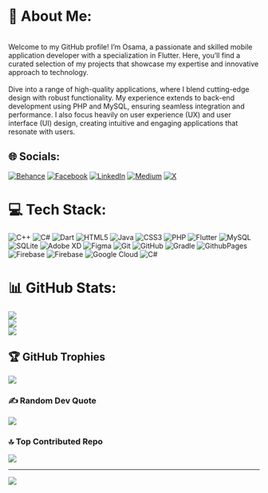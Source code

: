 # 💫 About Me:
<br>Welcome to my GitHub profile! I’m Osama, a passionate and skilled mobile application developer with a specialization in Flutter. Here, you’ll find a curated selection of my projects that showcase my expertise and innovative approach to technology.<br><br>Dive into a range of high-quality applications, where I blend cutting-edge design with robust functionality. My experience extends to back-end development using PHP and MySQL, ensuring seamless integration and performance. I also focus heavily on user experience (UX) and user interface (UI) design, creating intuitive and engaging applications that resonate with users.


## 🌐 Socials:
[![Behance](https://img.shields.io/badge/Behance-1769ff?logo=behance&logoColor=white)](https://behance.net/osamaqahtan) [![Facebook](https://img.shields.io/badge/Facebook-%231877F2.svg?logo=Facebook&logoColor=white)](https://facebook.com/100013645830392) [![LinkedIn](https://img.shields.io/badge/LinkedIn-%230077B5.svg?logo=linkedin&logoColor=white)](https://linkedin.com/in/osama-al-dahmasi-228814192) [![Medium](https://img.shields.io/badge/Medium-12100E?logo=medium&logoColor=white)](https://medium.com/@@osamaqahtann) [![X](https://img.shields.io/badge/X-black.svg?logo=X&logoColor=white)](https://x.com/ProProgramer) 

# 💻 Tech Stack:
![C++](https://img.shields.io/badge/c++-%2300599C.svg?style=for-the-badge&logo=c%2B%2B&logoColor=white) ![C#](https://img.shields.io/badge/c%23-%23239120.svg?style=for-the-badge&logo=csharp&logoColor=white) ![Dart](https://img.shields.io/badge/dart-%230175C2.svg?style=for-the-badge&logo=dart&logoColor=white) ![HTML5](https://img.shields.io/badge/html5-%23E34F26.svg?style=for-the-badge&logo=html5&logoColor=white) ![Java](https://img.shields.io/badge/java-%23ED8B00.svg?style=for-the-badge&logo=openjdk&logoColor=white) ![CSS3](https://img.shields.io/badge/css3-%231572B6.svg?style=for-the-badge&logo=css3&logoColor=white) ![PHP](https://img.shields.io/badge/php-%23777BB4.svg?style=for-the-badge&logo=php&logoColor=white) ![Flutter](https://img.shields.io/badge/Flutter-%2302569B.svg?style=for-the-badge&logo=Flutter&logoColor=white) ![MySQL](https://img.shields.io/badge/mysql-4479A1.svg?style=for-the-badge&logo=mysql&logoColor=white) ![SQLite](https://img.shields.io/badge/sqlite-%2307405e.svg?style=for-the-badge&logo=sqlite&logoColor=white) ![Adobe XD](https://img.shields.io/badge/Adobe%20XD-470137?style=for-the-badge&logo=Adobe%20XD&logoColor=#FF61F6) ![Figma](https://img.shields.io/badge/figma-%23F24E1E.svg?style=for-the-badge&logo=figma&logoColor=white) ![Git](https://img.shields.io/badge/git-%23F05033.svg?style=for-the-badge&logo=git&logoColor=white) ![GitHub](https://img.shields.io/badge/github-%23121011.svg?style=for-the-badge&logo=github&logoColor=white) ![Gradle](https://img.shields.io/badge/Gradle-02303A.svg?style=for-the-badge&logo=Gradle&logoColor=white) ![GithubPages](https://img.shields.io/badge/github%20pages-121013?style=for-the-badge&logo=github&logoColor=white) ![Firebase](https://img.shields.io/badge/firebase-%23039BE5.svg?style=for-the-badge&logo=firebase) ![Firebase](https://img.shields.io/badge/firebase-a08021?style=for-the-badge&logo=firebase&logoColor=ffcd34) ![Google Cloud](https://img.shields.io/badge/GoogleCloud-%234285F4.svg?style=for-the-badge&logo=google-cloud&logoColor=white) ![C#](https://img.shields.io/badge/c%23-%23239120.svg?style=for-the-badge&logo=csharp&logoColor=white)
# 📊 GitHub Stats:
![](https://github-readme-stats.vercel.app/api?username=OSAMAALDAHMASI&theme=transparent&hide_border=true&include_all_commits=true&count_private=true)<br/>
![](https://github-readme-streak-stats.herokuapp.com/?user=OSAMAALDAHMASI&theme=transparent&hide_border=true)<br/>
![](https://github-readme-stats.vercel.app/api/top-langs/?username=OSAMAALDAHMASI&theme=transparent&hide_border=true&include_all_commits=true&count_private=true&layout=compact)

## 🏆 GitHub Trophies
![](https://github-profile-trophy.vercel.app/?username=OSAMAALDAHMASI&theme=transparent&no-frame=true&no-bg=false&margin-w=4)

### ✍️ Random Dev Quote
![](https://quotes-github-readme.vercel.app/api?type=horizontal&theme=gruvbox)

### 🔝 Top Contributed Repo
![](https://github-contributor-stats.vercel.app/api?username=OSAMAALDAHMASI&limit=5&theme=transparent&combine_all_yearly_contributions=true)

---
[![](https://visitcount.itsvg.in/api?id=OSAMAALDAHMASI&icon=10&color=13)](https://visitcount.itsvg.in)

<!-- Proudly created with GPRM ( https://gprm.itsvg.in ) -->
